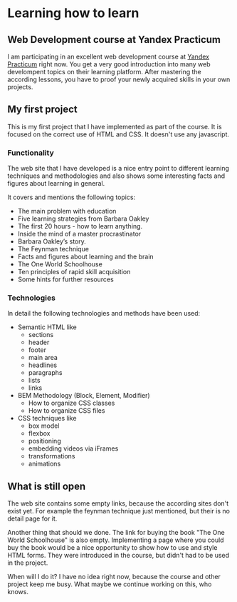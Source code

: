 # Learning how to learn

## Web Development course at Yandex Practicum
I am participating in an excellent web development course at [Yandex Practicum](https://practicum.yandex.com/) right now.
You get a very good introduction into many web develompent topics on their learning platform. After mastering the 
according lessons, you have to proof your newly acquired skills in your own projects. 

## My first project
This is my first project that I have implemented as part of the course. It is focused on the correct use of HTML
and CSS. It doesn't use any javascript.

### Functionality

The web site that I have developed is a nice entry point to different learning techniques and methodologies and also 
shows some interesting facts and figures about learning in general.

It covers and mentions the following topics:
* The main problem with education
* Five learning strategies from Barbara Oakley
* The first 20 hours - how to learn anything. 
* Inside the mind of a master procrastinator
* Barbara Oakley’s story.
* The Feynman technique
* Facts and figures about learning and the brain
* The One World Schoolhouse
* Ten principles of rapid skill acquisition
* Some hints for further resources

### Technologies

In detail the following technologies and methods have been used:
* Semantic HTML like
    * sections
    * header
    * footer
    * main area
    * headlines
    * paragraphs
    * lists
    * links
* BEM Methodology (Block, Element, Modifier)
    * How to organize CSS сlasses
    * How to organize CSS files
* CSS techniques like
    * box model
    * flexbox
    * positioning
    * embedding videos via iFrames
    * transformations
    * animations

## What is still open

The web site contains some empty links, because the according sites don't exist yet. For example the feynman technique
just mentioned, but their is no detail page for it.

Another thing that should we done. The link for buying the book "The One World Schoolhouse" is also empty. Implementing
 a page where you could buy the book would be a nice opportunity to show how to use and style HTML forms. They were introduced in the course, but didn't
had to be used in the project.

When will I do it? I have no idea right now, because the course and other project keep me busy. 
What maybe we continue working on this, who knows.





